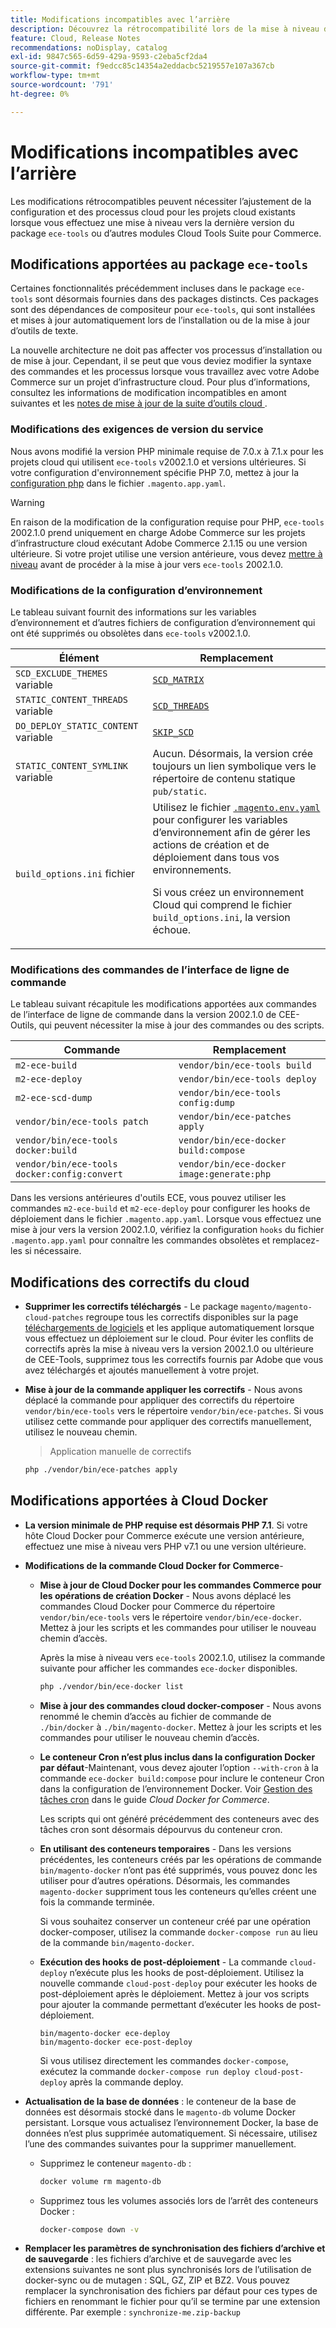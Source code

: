 ```yaml
---
title: Modifications incompatibles avec l’arrière
description: Découvrez la rétrocompatibilité lors de la mise à niveau de projets Cloud existants.
feature: Cloud, Release Notes
recommendations: noDisplay, catalog
exl-id: 9847c565-6d59-429a-9593-c2eba5cf2da4
source-git-commit: f9edcc85c14354a2eddacbc5219557e107a367cb
workflow-type: tm+mt
source-wordcount: '791'
ht-degree: 0%

---
```


# Modifications incompatibles avec l’arrière

Les modifications rétrocompatibles peuvent nécessiter l’ajustement de la configuration et des processus cloud pour les projets cloud existants lorsque vous effectuez une mise à niveau vers la dernière version du package `ece-tools` ou d’autres modules Cloud Tools Suite pour Commerce.

## Modifications apportées au package `ece-tools`

Certaines fonctionnalités précédemment incluses dans le package `ece-tools` sont désormais fournies dans des packages distincts. Ces packages sont des dépendances de compositeur pour `ece-tools`, qui sont installées et mises à jour automatiquement lors de l’installation ou de la mise à jour d’outils de texte.

La nouvelle architecture ne doit pas affecter vos processus d’installation ou de mise à jour. Cependant, il se peut que vous deviez modifier la syntaxe des commandes et les processus lorsque vous travaillez avec votre Adobe Commerce sur un projet d’infrastructure cloud. Pour plus d’informations, consultez les informations de modification incompatibles en amont suivantes et les [ notes de mise à jour de la suite d’outils cloud ](cloud-tools-suite.md).

### Modifications des exigences de version du service

Nous avons modifié la version PHP minimale requise de 7.0.x à 7.1.x pour les projets cloud qui utilisent `ece-tools` v2002.1.0 et versions ultérieures. Si votre configuration d&#39;environnement spécifie PHP 7.0, mettez à jour la [configuration php](../application/php-settings.md) dans le fichier `.magento.app.yaml`.

>[!WARNING]
>
>En raison de la modification de la configuration requise pour PHP, `ece-tools` 2002.1.0 prend uniquement en charge Adobe Commerce sur les projets d’infrastructure cloud exécutant Adobe Commerce 2.1.15 ou une version ultérieure. Si votre projet utilise une version antérieure, vous devez [mettre à niveau](../development/commerce-version.md) avant de procéder à la mise à jour vers `ece-tools` 2002.1.0.

### Modifications de la configuration d’environnement

Le tableau suivant fournit des informations sur les variables d’environnement et d’autres fichiers de configuration d’environnement qui ont été supprimés ou obsolètes dans `ece-tools` v2002.1.0.

| Élément | Remplacement |
| -------- | ----------- |
| `SCD_EXCLUDE_THEMES` variable | [`SCD_MATRIX`](../environment/variables-build.md#scd_matrix) |
| `STATIC_CONTENT_THREADS` variable | [`SCD_THREADS`](../environment/variables-build.md#scd_threads) |
| `DO_DEPLOY_STATIC_CONTENT` variable | [`SKIP_SCD`](../environment/variables-build.md#skip_scd) |
| `STATIC_CONTENT_SYMLINK` variable | Aucun. Désormais, la version crée toujours un lien symbolique vers le répertoire de contenu statique `pub/static`. |
| `build_options.ini` fichier | Utilisez le fichier [`.magento.env.yaml`](../application/configure-app-yaml.md) pour configurer les variables d’environnement afin de gérer les actions de création et de déploiement dans tous vos environnements.<p>Si vous créez un environnement Cloud qui comprend le fichier `build_options.ini`, la version échoue. |

### Modifications des commandes de l’interface de ligne de commande

Le tableau suivant récapitule les modifications apportées aux commandes de l’interface de ligne de commande dans la version 2002.1.0 de CEE-Outils, qui peuvent nécessiter la mise à jour des commandes ou des scripts.

| Commande | Remplacement |
|-------- | ----------- |
| `m2-ece-build` | `vendor/bin/ece-tools build` |
| `m2-ece-deploy` | `vendor/bin/ece-tools deploy` |
| `m2-ece-scd-dump` | `vendor/bin/ece-tools config:dump` |
| `vendor/bin/ece-tools patch` | `vendor/bin/ece-patches apply` |
| `vendor/bin/ece-tools docker:build` | `vendor/bin/ece-docker build:compose` |
| `vendor/bin/ece-tools docker:config:convert` | `vendor/bin/ece-docker  image:generate:php` |

Dans les versions antérieures d&#39;outils ECE, vous pouvez utiliser les commandes `m2-ece-build` et `m2-ece-deploy` pour configurer les hooks de déploiement dans le fichier `.magento.app.yaml`. Lorsque vous effectuez une mise à jour vers la version 2002.1.0, vérifiez la configuration `hooks` du fichier `.magento.app.yaml` pour connaître les commandes obsolètes et remplacez-les si nécessaire.

## Modifications des correctifs du cloud

- **Supprimer les correctifs téléchargés** - Le package `magento/magento-cloud-patches` regroupe tous les correctifs disponibles sur la page [téléchargements de logiciels](https://experienceleague.adobe.com/docs/commerce-operations/installation-guide/prerequisites/commerce.html) et les applique automatiquement lorsque vous effectuez un déploiement sur le cloud. Pour éviter les conflits de correctifs après la mise à niveau vers la version 2002.1.0 ou ultérieure de CEE-Tools, supprimez tous les correctifs fournis par Adobe que vous avez téléchargés et ajoutés manuellement à votre projet.

- **Mise à jour de la commande appliquer les correctifs** - Nous avons déplacé la commande pour appliquer des correctifs du répertoire `vendor/bin/ece-tools` vers le répertoire `vendor/bin/ece-patches`. Si vous utilisez cette commande pour appliquer des correctifs manuellement, utilisez le nouveau chemin.

  > Application manuelle de correctifs

  ```bash
  php ./vendor/bin/ece-patches apply
  ```

## Modifications apportées à Cloud Docker

- **La version minimale de PHP requise est désormais PHP 7.1**. Si votre hôte Cloud Docker pour Commerce exécute une version antérieure, effectuez une mise à niveau vers PHP v7.1 ou une version ultérieure.

- **Modifications de la commande Cloud Docker for Commerce**-

   - **Mise à jour de Cloud Docker pour les commandes Commerce pour les opérations de création Docker** - Nous avons déplacé les commandes Cloud Docker pour Commerce du répertoire `vendor/bin/ece-tools` vers le répertoire `vendor/bin/ece-docker`. Mettez à jour les scripts et les commandes pour utiliser le nouveau chemin d’accès.

     Après la mise à niveau vers `ece-tools` 2002.1.0, utilisez la commande suivante pour afficher les commandes `ece-docker` disponibles.

     ```bash
     php ./vendor/bin/ece-docker list
     ```

   - **Mise à jour des commandes cloud docker-composer** - Nous avons renommé le chemin d’accès au fichier de commande de `./bin/docker` à `./bin/magento-docker`. Mettez à jour les scripts et les commandes pour utiliser le nouveau chemin d’accès.

   - **Le conteneur Cron n’est plus inclus dans la configuration Docker par défaut**-Maintenant, vous devez ajouter l’option `--with-cron` à la commande `ece-docker build:compose` pour inclure le conteneur Cron dans la configuration de l’environnement Docker. Voir [Gestion des tâches cron](https://developer.adobe.com/commerce/cloud-tools/docker/configure/manage-cron-jobs/) dans le guide _Cloud Docker for Commerce_.

     Les scripts qui ont généré précédemment des conteneurs avec des tâches cron sont désormais dépourvus du conteneur cron.

   - **En utilisant des conteneurs temporaires** - Dans les versions précédentes, les conteneurs créés par les opérations de commande `bin/magento-docker` n’ont pas été supprimés, vous pouvez donc les utiliser pour d’autres opérations. Désormais, les commandes `magento-docker` suppriment tous les conteneurs qu’elles créent une fois la commande terminée.

     Si vous souhaitez conserver un conteneur créé par une opération docker-composer, utilisez la commande `docker-compose run` au lieu de la commande `bin/magento-docker`.

   - **Exécution des hooks de post-déploiement** - La commande `cloud-deploy` n’exécute plus les hooks de post-déploiement. Utilisez la nouvelle commande `cloud-post-deploy` pour exécuter les hooks de post-déploiement après le déploiement. Mettez à jour vos scripts pour ajouter la commande permettant d’exécuter les hooks de post-déploiement.

     ```shell
     bin/magento-docker ece-deploy
     bin/magento-docker ece-post-deploy
     ```

     Si vous utilisez directement les commandes `docker-compose`, exécutez la commande `docker-compose run deploy cloud-post-deploy` après la commande deploy.

- **Actualisation de la base de données** : le conteneur de la base de données est désormais stocké dans le `magento-db` volume Docker persistant. Lorsque vous actualisez l’environnement Docker, la base de données n’est plus supprimée automatiquement. Si nécessaire, utilisez l’une des commandes suivantes pour la supprimer manuellement.

   - Supprimez le conteneur `magento-db` :

     ```bash
     docker volume rm magento-db
     ```

   - Supprimez tous les volumes associés lors de l’arrêt des conteneurs Docker :

     ```bash
     docker-compose down -v
     ```

- **Remplacer les paramètres de synchronisation des fichiers d’archive et de sauvegarde** : les fichiers d’archive et de sauvegarde avec les extensions suivantes ne sont plus synchronisés lors de l’utilisation de docker-sync ou de mutagen : SQL, GZ, ZIP et BZ2. Vous pouvez remplacer la synchronisation des fichiers par défaut pour ces types de fichiers en renommant le fichier pour qu’il se termine par une extension différente. Par exemple : `synchronize-me.zip-backup`
